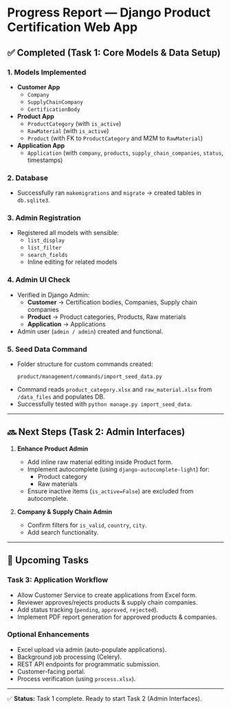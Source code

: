 # Progress Report — Django Product Certification Web App

## ✅ Completed (Task 1: Core Models & Data Setup)

### 1. Models Implemented
- **Customer App**
  - `Company`
  - `SupplyChainCompany`
  - `CertificationBody`
- **Product App**
  - `ProductCategory` (with `is_active`)
  - `RawMaterial` (with `is_active`)
  - `Product` (with FK to `ProductCategory` and M2M to `RawMaterial`)
- **Application App**
  - `Application` (with `company`, `products`, `supply_chain_companies`, `status`, timestamps)

### 2. Database
- Successfully ran `makemigrations` and `migrate` → created tables in `db.sqlite3`.

### 3. Admin Registration
- Registered all models with sensible:
  - `list_display`
  - `list_filter`
  - `search_fields`
  - Inline editing for related models

### 4. Admin UI Check
- Verified in Django Admin:
  - **Customer** → Certification bodies, Companies, Supply chain companies
  - **Product** → Product categories, Products, Raw materials
  - **Application** → Applications
- Admin user (`admin / admin`) created and functional.

### 5. Seed Data Command
- Folder structure for custom commands created:
  ```
  product/management/commands/import_seed_data.py
  ```
- Command reads `product_category.xlsx` and `raw_material.xlsx` from `/data_files` and populates DB.
- Successfully tested with `python manage.py import_seed_data`.

---

## 🔜 Next Steps (Task 2: Admin Interfaces)

1. **Enhance Product Admin**
   - Add inline raw material editing inside Product form.
   - Implement autocomplete (using `django-autocomplete-light`) for:
     - Product category
     - Raw materials  
   - Ensure inactive items (`is_active=False`) are excluded from autocomplete.

2. **Company & Supply Chain Admin**
   - Confirm filters for `is_valid`, `country`, `city`.
   - Add search functionality.

---

## 🔮 Upcoming Tasks

### Task 3: Application Workflow
- Allow Customer Service to create applications from Excel form.
- Reviewer approves/rejects products & supply chain companies.
- Add status tracking (`pending`, `approved`, `rejected`).
- Implement PDF report generation for approved products & companies.

### Optional Enhancements
- Excel upload via admin (auto-populate applications).
- Background job processing (Celery).
- REST API endpoints for programmatic submission.
- Customer-facing portal.
- Process verification (using `process.xlsx`).

---

✅ **Status:** Task 1 complete. Ready to start Task 2 (Admin Interfaces).
